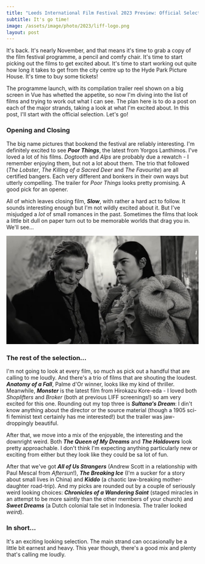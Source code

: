 ```yaml
---
title: "Leeds International Film Festival 2023 Preview: Official Selection"
subtitle: It's go time!
image: /assets/image/photo/2023/liff-logo.png
layout: post
--- 
```


It's back. It's nearly November, and that means it's time to grab a copy of the film festival programme, a pencil and comfy chair. It's time to start picking out the films to get excited about. It's time to start working out quite how long it takes to get from the city centre up to the Hyde Park Picture House. It's time to buy some tickets!

The programme launch, with its compilation trailer reel shown on a big screen in Vue has whetted the appetite, so now I'm diving into the list of films and trying to work out what I can see. The plan here is to do a post on each of the major strands, taking a look at what I'm excited about. In this post, I'll start with the official selection. Let's go!

### Opening and Closing
The big name pictures that bookend the festival are reliably interesting. I'm definitely excited to see **_Poor Things_**, the latest from Yorgos Lanthimos. I've loved a lot of his films. _Dogtooth_ and _Alps_ are probably due a rewatch - I remember enjoying them, but not a lot about them. The trio that followed (_The Lobster_, _The Killing of a Sacred Deer_ and _The Favourite_) are all certified bangers. Each very different and bonkers in their own ways but utterly compelling. The trailer for _Poor Things_ looks pretty promising. A good pick for an opener.

All of which leaves closing film, **_Slow_**, with rather a hard act to follow. It sounds interesting enough but I'm not wildly excited about it. But I've misjudged a _lot_ of small romances in the past. Sometimes the films that look a little bit dull on paper turn out to be memorable worlds that drag you in. We'll see...

![Poor Things](/assets/image/photo/2023/film/poor-things.jpg)

### The rest of the selection...
I'm not going to look at every film, so much as pick out a handful that are calling to me loudly. And there's a trio of films that are shouting the loudest. **_Anatomy of a Fall_**, Palme d'Or winner, looks like my kind of thriller. Meanwhile, **_Monster_** is the latest film from Hirokazu Kore-eda - I loved both _Shoplifters_ and _Broker_ (both at previous LIFF screenings!) so am very excited for this one. Rounding out my top three is **_Sultana's Dream_**: I din't know anything about the director or the source material (though a 1905 sci-fi feminist text certainly has me interested!) but the trailer was jaw-droppingly beautiful. 

After that, we move into a mix of the enjoyable, the interesting and the downright weird. Both **_The Queen of My Dreams_** and **_The Holdovers_** look pretty approachable. I don't think I'm expecting anything particularly new or exciting from either but they look like they could be sa lot of fun.

After that we've got **_All of Us Strangers_** (Andrew Scott in a relationship with Paul Mescal from _Aftersun_!), **_The Breaking Ice_** (I'm a sucker for a story about small lives in China) and **_Kiddo_** (a chaotic law-breaking mother-daughter road-trip). And my picks are rounded out by a couple of seriously weird looking choices: **_Chronicles of a Wandering Saint_** (staged miracles in an attempt to be more saintly than the other members of your church) and **_Sweet Dreams_** (a Dutch colonial tale set in Indonesia. The trailer looked _weird_).

### In short...
It's an exciting looking selection. The main strand can occasionally be a little bit earnest and heavy. This year though, there's a good mix and plenty that's calling me loudly. 

